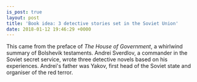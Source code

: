 ```yaml
---
is_post: true
layout: post
title: 'Book idea: 3 detective stories set in the Soviet Union'
date: 2018-01-12 19:46:29 +0000
---
```

This came from the preface of _The House of Government_, a whirlwind summary of Bolshevik testaments. Andrei Sverdlov, a commander in the Soviet secret service, wrote three detective novels based on his experiences. Andrei's father was Yakov, first head of the Soviet state and organiser of the red terror.